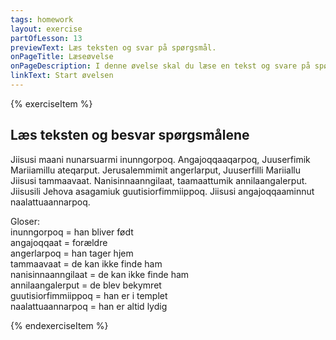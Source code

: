 ```yaml
---
tags: homework
layout: exercise
partOfLesson: 13
previewText: Læs teksten og svar på spørgsmål.
onPageTitle: Læseøvelse
onPageDescription: I denne øvelse skal du læse en tekst og svare på spørgsmål om den.
linkText: Start øvelsen
---
```


{% exerciseItem %}

## Læs teksten og besvar spørgsmålene
Jiisusi maani nunarsuarmi inunngorpoq. Angajoqqaaqarpoq, Juuserfimik Mariiamillu ateqarput. Jerusalemmimit angerlarput, Juuserfilli Mariiallu Jiisusi tammaavaat. Nanisinnaanngilaat, taamaattumik annilaangalerput. Jiisusili Jehova asagamiuk guutisiorfimmiippoq. Jiisusi angajoqqaaminnut naalattuaannarpoq. 

Gloser:
<br>inunngorpoq = han bliver født
<br>angajoqqaat = forældre
<br>angerlarpoq = han tager hjem
<br>tammaavaat = de kan ikke finde ham
<br>nanisinnaanngilaat = de kan ikke finde ham
<br>annilaangalerput = de blev bekymret
<br>guutisiorfimmiippoq = han er i templet
<br>naalattuaannarpoq = han er altid lydig

<multi-choice data-label="Oqaluttuaq paasiviuk?" data-type="radio" data-random="false" data-options="Aap, Naamik, Immannguaq" ></multi-choice>
<single-input data-label="Jiisusip angajoqqaavi qanoq ateqarpat?" ></single-input>
<single-input data-label="Jiisusi annilaangalerpa?" ></single-input>
<single-input data-label="Jiisusi sumiippa?" ></single-input>
<single-input data-label="Mariia naalappa?" ></single-input>
<number-input data-label="Hvor mange udsagnsord i fremsættemåde kan du finde?" data-validation="7"></number-input>
<feedback-message data-content="Godt klaret med at svare på alle spørgsmålene! I den næste øvelse skal du bøje nogle af ordene fra teksten her."></feedback-message>
{% endexerciseItem %}

